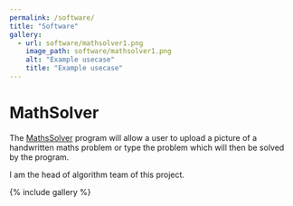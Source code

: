 ```yaml
---
permalink: /software/
title: "Software"
gallery:
  - url: software/mathsolver1.png
    image_path: software/mathsolver1.png
    alt: "Example usecase"
    title: "Example usecase"
---
```


# MathSolver

The [MathsSolver](https://github.com/hyleIndex/MathsSolver) program will allow a user to upload a picture of a handwritten maths problem or type the problem which will then be solved by the program.

I am the head of algorithm team of this project.

{% include gallery %}
